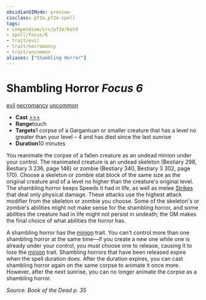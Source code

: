 ```yaml
---
obsidianUIMode: preview
cssclass: pf2e,pf2e-spell
tags:
- compendium/src/pf2e/botd
- spell/focus/6
- trait/evil
- trait/necromancy
- trait/uncommon
aliases: ["Shambling Horror"]
---
```

# Shambling Horror *Focus 6*   
[evil](rules/traits/evil.md)  [necromancy](rules/traits/necromancy.md)  [uncommon](rules/traits/uncommon.md)  

- **Cast** [>>>](rules/core-rulebook/chapter-9-playing-the-game.md#Actions "Three-Action") 
- **Range**touch
- **Targets**1 corpse of a Gargantuan or smaller creature that has a level no greater than your level – 4 and has died since the last sunrise
- **Duration**10 minutes

You reanimate the corpse of a fallen creature as an undead minion under your control. The reanimated creature is an undead skeleton (Bestiary 298, Bestiary 3 236, page 146) or zombie (Bestiary 340, Bestiary 3 302, page 170). Choose a skeleton or zombie stat block of the same size as the original creature and of a level no higher than the creature's original level. The shambling horror keeps Speeds it had in life, as well as melee [Strikes](rules/actions/strike.md) that deal only physical damage. These attacks use the highest attack modifier from the skeleton or zombie you choose. Some of the skeleton's or zombie's abilities might not make sense for the shambling horror, and some abilities the creature had in life might not persist in undeath; the GM makes the final choice of what abilities the horror has.

A shambling horror has the [minion](rules/traits/minion.md) trait. You can't control more than one shambling horror at the same time—if you create a new one while one is already under your control, you must choose one to release, causing it to lose the [minion](rules/traits/minion.md) trait. Shambling horrors that have been released expire when the spell duration does. After the duration expires, you can cast shambling horror again on the same corpse to animate it once more. However, after the next sunrise, you can no longer animate the corpse as a shambling horror.

*Source: Book of the Dead p. 35*